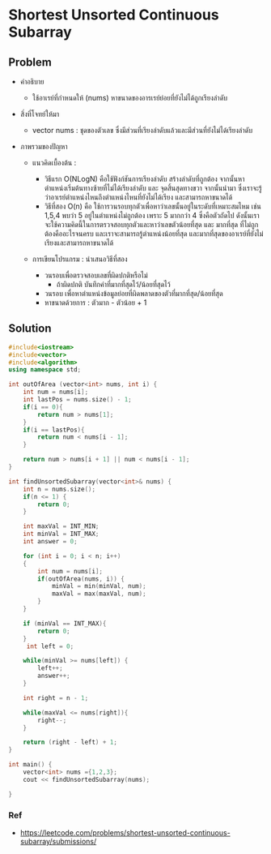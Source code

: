 # Shortest Unsorted Continuous Subarray

## Problem

- คำอธิบาย

  - ใช้อาเรย์ที่กำหนดให้ (nums) หาขนาดของอารเรย์ย่อยที่ยังไม่ได้ถูกเรียงลำดับ

- สิ่งที่โจทย์ให้มา

  - vector<int> nums : ชุดของตัวเลข ซึ่งมีส่วนที่เรียงลำดับแล้วและมีส่วนที่ยังไม่ได้เรียงลำดับ

- ภาพรวมของปัญหา

  - แนวคิดเบื้องต้น :

    - วิธีแรก O(NLogN) คือใช้ฟังก์ชันการเรียงลำดับ สร้างลำดับที่ถูกต้อง จากนั้นหาตำแหน่งเริ่มต้นทางซ้ายที่ไม่ได้เรียงลำดับ และ จุดสิ้นสุดทางขวา จากนั้นนำมา ซึ่งเราจะรู้ว่าอาเรย์ตำแหน่งไหนถึงตำแหน่งไหนที่ยังไม่ได้เรียง และสามารถหาขนาดได้
    - วิธีที่สอง O(n) คือ ใช้การวนรอบทุกตัวเพื่อหาว่าเลขนั้นอยู่ในระดับที่เหมาะสมไหม เช่น 1,5,4 พบว่า 5 อยู่ในตำแหน่งไม่ถูกต้อง เพราะ 5 มากกว่า 4 ซึ่งคือตัวถัดไป ดังนั้นเราจะใช้ความคิดนี้ในการตรวจสอบทุกตัวและหาว่าเลขตัวน้อยที่สุด และ มากที่สุด ที่ไม่ถูกต้องคืออะไรจนครบ และเราจะสามารถรู้ตำแหน่งน้อยที่สุด และมากที่สุดของอาเรย์ที่ยังไม่เรียงและสามารถหาขนาดได้

  - การเขียนโปรแกรม : นำเสนอวิธีที่สอง
    - วนรอบเพื่อตรวจสอบเลขที่ผิดปกติหรือไม่
      - ถ้าผิดปกติ บันทึกค่าที่มากที่สุดไว้/น้อยที่สุดไว้
    - วนรอบ เพื่อหาตำแหน่งข้อมูลย่อยที่ผิดพลาดของตัวที่มากที่สุด/น้อยที่สุด
    - หาขนาดด้วยการ : ตัวมาก - ตัวน้อย + 1

## Solution

```c++
#include<iostream>
#include<vector>
#include<algorithm>
using namespace std;

int outOfArea (vector<int> nums, int i) {
    int num = nums[i];
    int lastPos = nums.size() - 1;
    if(i == 0){
        return num > nums[1];
    }
    if(i == lastPos){
        return num < nums[i - 1];
    }

    return num > nums[i + 1] || num < nums[i - 1];
}

int findUnsortedSubarray(vector<int>& nums) {
    int n = nums.size();
    if(n <= 1) {
        return 0;
    }

    int maxVal = INT_MIN;
    int minVal = INT_MAX;
    int answer = 0;

    for (int i = 0; i < n; i++)
    {
        int num = nums[i];
        if(outOfArea(nums, i)) {
            minVal = min(minVal, num);
            maxVal = max(maxVal, num);
        }
    }

    if (minVal == INT_MAX){
        return 0;
    }
     int left = 0;

    while(minVal >= nums[left]) {
        left++;
        answer++;
    }

    int right = n - 1;

    while(maxVal <= nums[right]){
        right--;
    }

    return (right - left) + 1;
}

int main() {
    vector<int> nums ={1,2,3};
    cout << findUnsortedSubarray(nums);

}

```

### Ref

- https://leetcode.com/problems/shortest-unsorted-continuous-subarray/submissions/
